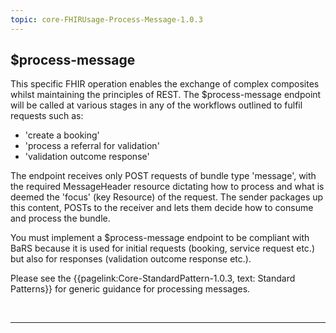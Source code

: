 ```yaml
---
topic: core-FHIRUsage-Process-Message-1.0.3
---
```


## $process-message 

This specific FHIR operation enables the exchange of complex composites whilst maintaining the principles of REST. The $process-message endpoint will be called at various stages in any of the workflows outlined to fulfil requests such as:

- 'create a booking'
- 'process a referral for validation' 
- 'validation outcome response'

The endpoint receives only POST requests of bundle type 'message', with the required MessageHeader resource dictating how to process and what is deemed the 'focus' (key Resource) of the request. The sender packages up this content, POSTs to the receiver and lets them decide how to consume and process the bundle. 

You must implement a $process-message endpoint to be compliant with BaRS because it is used for initial requests (booking, service request etc.) but also for responses (validation outcome response etc.).

Please see the {{pagelink:Core-StandardPattern-1.0.3, text: Standard Patterns}} for generic guidance for processing messages.

<br>
<hr> 